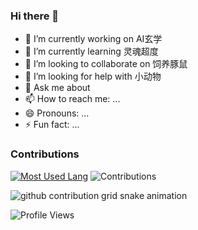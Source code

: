 ### Hi there 👋


- 🔭 I’m currently working on AI玄学
- 🌱 I’m currently learning 灵魂超度
- 👯 I’m looking to collaborate on 饲养豚鼠
- 🤔 I’m looking for help with 小动物
- 💬 Ask me about 
- 📫 How to reach me: ...
- 😄 Pronouns: ...
- ⚡ Fun fact: ...

### Contributions
[![Most Used Lang](https://github-readme-stats.vercel.app/api/top-langs/?username=wwwbxy123&layout=compact&theme=Gradient)](https://github.com/wwwbxy123)
![Contributions](https://github-readme-stats.vercel.app/api?username=wwwbxy123&show_icons=true&hide_title=false)

<picture>
  <source media="(prefers-color-scheme: dark)" srcset="https://cdn.jsdelivr.net/gh/ybw0014/ybw0014@output/github-contribution-grid-snake-dark.svg">
  <source media="(prefers-color-scheme: light)" srcset="https://cdn.jsdelivr.net/gh/ybw0014/ybw0014@output/github-contribution-grid-snake.svg">
  <img alt="github contribution grid snake animation" src="https://cdn.jsdelivr.net/gh/ybw0014/ybw0014@output/github-contribution-grid-snake.svg">
</picture>

![Profile Views](https://komarev.com/ghpvc/?username=wwwbxy123)
